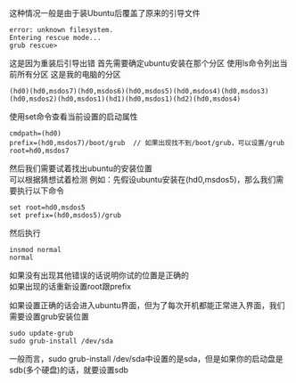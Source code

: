 这种情况一般是由于装Ubuntu后覆盖了原来的引导文件
```
error: unknown filesystem.
Entering rescue mode...
grub rescue>
```
这是因为重装后引导出错
首先需要确定ubuntu安装在那个分区
使用ls命令列出当前所有分区
这是我的电脑的分区
```
(hd0)(hd0,msdos7)(hd0,msdos6)(hd0,msdos5)(hd0,msdos4)(hd0,msdos3)(hd0,msdos2)(hd0,msdos1)(hd1)(hd0,msdos1)(hd2)(hd0,msdos4)
```
使用set命令查看当前设置的启动属性
```
cmdpath=(hd0)
prefix=(hd0,msdos7)/boot/grub  // 如果出现找不到/boot/grub，可以设置/grub
root=hd0,msdos7
```
然后我们需要试着找出ubuntu的安装位置   
可以根据猜想试着检测
例如：先假设ubuntu安装在(hd0,msdos5)，那么我们需要执行以下命令
```
set root=hd0,msdos5
set prefix=(hd0,msdos5)/grub
```
然后执行
```
insmod normal
normal
```
如果没有出现其他错误的话说明你试的位置是正确的   
如果出现的话重新设置root跟prefix   

如果设置正确的话会进入ubuntu界面，但为了每次开机都能正常进入界面，我们需要设置grub安装位置
```
sudo update-grub
sudo grub-install /dev/sda
```

一般而言，sudo grub-install /dev/sda中设置的是sda，但是如果你的启动盘是sdb(多个硬盘)的话，就要设置sdb
